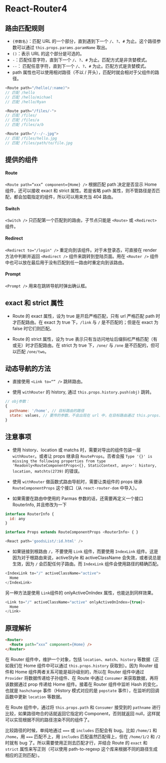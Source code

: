 # React-Router4

## 路由匹配规则

- `{参数名}`：匹配 URL 的一个部分，直到遇到下一个 `/`、`?`、`#` 为止。这个路径参数可以通过 `this.props.params.paramName` 取出。
- `()`：表示 URL 的这个部分是可选的。
- `-`：匹配任意字符，直到下一个 `/`、`?`、`#` 为止。匹配方式是非贪婪模式。
- `--`： 匹配任意字符，直到下一个 `/`、`?`、`#` 为止。匹配方式是贪婪模式。
- path 属性也可以使用相对路径（不以 / 开头），匹配时就会相对于父组件的路径。

```js
<Route path="/hello(/:name)">
// 匹配 /hello
// 匹配 /hello/michael
// 匹配 /hello/Ryan

<Route path="/files/-">
// 匹配 /files/ 
// 匹配 /files/a
// 匹配 /files/a/b

<Route path="/--/-.jpg">
// 匹配 /files/hello.jpg
// 匹配 /files/path/to/file.jpg
```

## 提供的组件

#### Route

`<Route path=“xxx” component={Home} />` 根据匹配 path 决定是否显示 Home 组件，还可以接收 exact 和 strict 属性。若是省略 path 属性，则不管路径是否匹配，都会加载指定的组件，所以可以用来充当 404 路由。

#### Switch

`<Switch />` 只匹配第一个匹配到的路由，子节点只能是 `<Route>` 或 `<Redirect>` 组件。

#### Redirect

`<Redirect to="/login" />` 重定向到该组件。对于未登录态，可直接在 render 方法中判断并返回 `<Redirect />` 组件来跳转到登陆页面。用在 `<Router />` 组件中也可以放在最后用于没有匹配到任一路由时重定向到该路由。

#### Prompt

`<Prompt />` 用来在跳转导航时弹出确认框。

## exact 和 strict 属性

- Route 的 exact 属性，设为 true 是开启严格匹配，只有 url 严格匹配 path 时才匹配路由。在 exact 为 true 下，`/link` 与 `/` 是不匹配的；但是在 exact 为 false 时它们则匹配。

- Route 的 strict 属性，设为 true 表示只有当访问地址后缀斜杠严格匹配（有或无）时才匹配路由。在 strict 为 true 下，`/one/` 与 `/one` 是不匹配的，但可以匹配 `/one/two`。


## 动态导航的方法

- 直接使用 `<Link to=“” />` 跳转路由。

- 使用 `withRouter` 的 history, 通过 `this.props.history.push(obj)` 跳转。

```js
// obj参数：
{
  pathname: '/home', // 目标路由的路径
  state: values, // 要传的参数，不会出现在 url 中，在目标路由通过 this.props.location.state 接收
}
```

## 注意事项

- 使用 history、location 或 matchs 时，需要对导出的组件包装一层 `withRouter`。或者让 props 继承自 `RouteProps`。否者会报 `Type '{}' is missing the following properties from type 'Readonly<RouteComponentProps<{}, StaticContext, any>>': history, location, matchts(2739)` 的错误。

- 使用 `withRouter` 做函数式路由导航时，需要让类组件的 props 继承 `RouteComponentProps` 这个接口（从 `react-router-dom` 中导入）。

- 如果需要在路由中使用的 Parmas 参数的话，还需要再定义一个接口 RouterInfo, 并且修改为一下

```js
interface RouterInfo {
  id: any
}

interface Props extends RouteComponentProps <RouterInfo> { }

<React path='goodsList/:id.html' />
```

- 如果链接到根路由 `/`，不要使用 `Link` 组件，而要使用 `IndexLink` 组件。这是因为对于根路由来说，activeStyle 和 activeClassName 会失效，或者说总是生效，因为 `/` 会匹配任何子路由。而 `IndexLink` 组件会使用路径的精确匹配。

```js
<IndexLink to="/" activeClassName="active">
  Home
</IndexLink>
```

另一种方法是使用 `Link`组件的 onlyActiveOnIndex 属性，也能达到同样效果。

```js
<Link to="/" activeClassName="active" onlyActiveOnIndex={true}>
  Home
</Link>
```


## 原理解析

```html
<Router>
  <Route path=“xxx” component={Home} />
</Router>
```

在 Router 组件中，维护一个对象，包括 `location`、`match`、`history` 等数据（正如我们在 Home 组件中可以通过 `this.props.history` 获取到）。因为 Router 组件和 Home 组件两者关系可能是祖孙级别的，所以在 Router 组件中通过 `Provider` 将数据传递给子孙组件、在 Route 中通过 `Consumer` 来获取数据，再将该数据通过 prop 传递给 Home 组件。接着在 Router 组件中监听 Hash 的变化，也就是 `hashchange` 事件（History 模式对应的是 `popstate` 事件），在监听的回调函数中更新 `location` 等数据。

在 Route 组件中，通过将 `this.props.path` 和 `Consumer` 接受到的 `pathname` 进行比较，如果路径吻合的话就返回它指定的 Component，否则就返回 null，这样就可以实现根据不同的路径渲染不同的组件了。

比较路径的时候，单纯地通过 `===` 或 `includes` 匹配会有 bug。比如 `/home/1` 和 `/home`，用 `===` 匹配不上，用 `includes` 匹配虽然匹配得上，但在 `/home/1/2` 和 `/2` 时就有 bug 了。所以需要使用正则去匹配才行，并结合 Route 的 `exact` 和 `strict` 属性来写正则（可以使用 path-to-regexp 这个库来根据不同的路径生成相应的正则匹配）。
